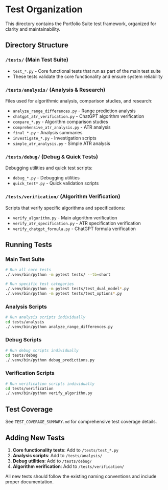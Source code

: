 # Test Organization

This directory contains the Portfolio Suite test framework, organized for clarity and maintainability.

## Directory Structure

### `/tests/` (Main Test Suite)

- `test_*.py` - Core functional tests that run as part of the main test suite
- These tests validate the core functionality and ensure system reliability

### `/tests/analysis/` (Analysis & Research)

Files used for algorithmic analysis, comparison studies, and research:

- `analyze_range_differences.py` - Range prediction analysis
- `chatgpt_atr_verification.py` - ChatGPT algorithm verification
- `compare_*.py` - Algorithm comparison studies
- `comprehensive_atr_analysis.py` - ATR analysis
- `final_*.py` - Analysis summaries
- `investigate_*.py` - Investigation scripts
- `simple_atr_analysis.py` - Simple ATR analysis

### `/tests/debug/` (Debug & Quick Tests)

Debugging utilities and quick test scripts:

- `debug_*.py` - Debugging utilities
- `quick_test*.py` - Quick validation scripts

### `/tests/verification/` (Algorithm Verification)

Scripts that verify specific algorithms and specifications:

- `verify_algorithm.py` - Main algorithm verification
- `verify_atr_specification.py` - ATR specification verification
- `verify_chatgpt_formula.py` - ChatGPT formula verification

## Running Tests

### Main Test Suite

```bash
# Run all core tests
./.venv/bin/python -m pytest tests/ --tb=short

# Run specific test categories
./.venv/bin/python -m pytest tests/test_dual_model*.py
./.venv/bin/python -m pytest tests/test_options*.py
```

### Analysis Scripts

```bash
# Run analysis scripts individually
cd tests/analysis
./.venv/bin/python analyze_range_differences.py
```

### Debug Scripts

```bash
# Run debug scripts individually
cd tests/debug
./.venv/bin/python debug_predictions.py
```

### Verification Scripts

```bash
# Run verification scripts individually
cd tests/verification
./.venv/bin/python verify_algorithm.py
```

## Test Coverage

See `TEST_COVERAGE_SUMMARY.md` for comprehensive test coverage details.

## Adding New Tests

1. **Core functionality tests**: Add to `/tests/test_*.py`
2. **Analysis scripts**: Add to `/tests/analysis/`
3. **Debug utilities**: Add to `/tests/debug/`
4. **Algorithm verification**: Add to `/tests/verification/`

All new tests should follow the existing naming conventions and include proper documentation.
